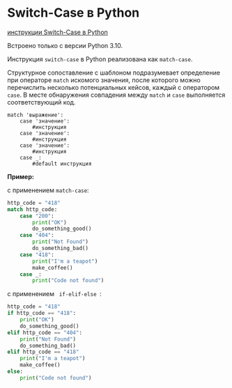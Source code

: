 # Switch-Case в Python

[инструкции Switch-Case в Python](https://nuancesprog.ru/p/12097/)



Встроено только с версии Python 3.10.

Инструкция <code>switch-case</code> в Python  реализована как <code>match-case</code>.

Структурное сопоставление с шаблоном подразумевает определение при операторе `match` искомого значения, после которого можно перечислить несколько потенциальных кейсов, каждый с оператором `case`. В месте обнаружения совпадения между `match` и `case` выполняется соответствующий код.

```
match 'выражение':
    case 'значение':
        #инструкция
    case 'значение':
        #инструкция
    case 'значение':
        #инструкция
    case _:
        #default инструкция
```

**Пример:**

с применением <code>match-case</code>:


```python
http_code = "418"
match http_code:
	case "200":
    	print("OK")
    	do_something_good()
	case "404":
    	print("Not Found")
    	do_something_bad()
	case "418":
    	print("I'm a teapot")
    	make_coffee()
	case _:
    	print("Code not found")
```
с применением <code> if-elif-else </code>:

```python
http_code = "418"
if http_code == "418":
	print("OK")
	do_something_good()
elif http_code == "404":
	print("Not Found")
	do_something_bad()
elif http_code == "418"
	print("I'm a teapot")
	make_coffee()
else:
	print("Code not found") 
```